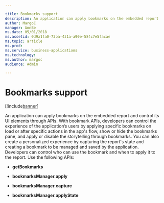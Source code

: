 ```yaml
---

title: Bookmarks support
description: An application can apply bookmarks on the embedded report and control its UI elements through APIs.
author: MargoC
manager: AnnBe
ms.date: 05/01/2018
ms.assetid: 0d9a1fa0-73ba-431a-a90e-584c7e5facae
ms.topic: article
ms.prod: 
ms.service: business-applications
ms.technology: 
ms.author: margoc
audience: Admin

---
```

#  Bookmarks support




[!include[banner](../../../includes/banner.md)]

An application can apply bookmarks on the embedded report and control its UI
elements through APIs. With bookmark APIs, developers can control the experience
of the application’s users by applying specific bookmarks on load or after
specific actions in the app's flow, show or hide the bookmarks pane, and apply
or disable the storytelling through bookmarks. You can also create a
personalized experience by capturing the report's state and creating a bookmark
to be managed and saved by the application. Developers can control who can use
the bookmark and when to apply it to the report. Use the following APIs:

-   **getBookmarks**

-   **bookmarksManager.apply**

-   **bookmarksManager.capture**

-   **bookmarksManager.applyState**
